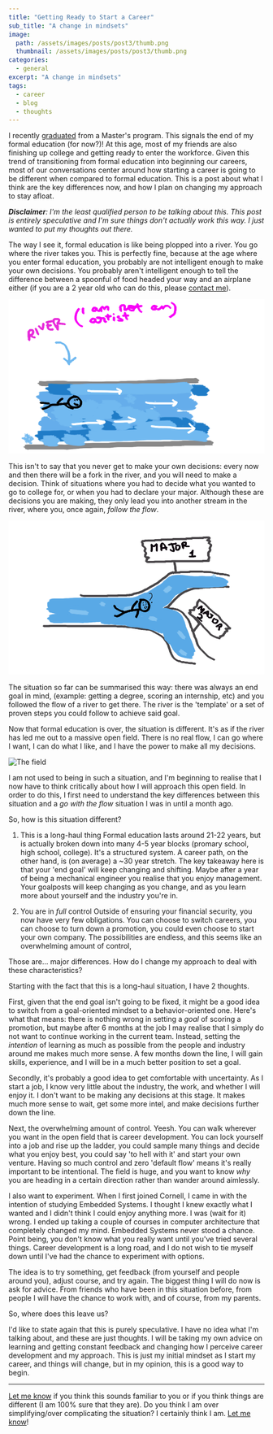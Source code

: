 ```yaml
---
title: "Getting Ready to Start a Career"
sub_title: "A change in mindsets"
image: 
  path: /assets/images/posts/post3/thumb.png
  thumbnail: /assets/images/posts/post3/thumb.png
categories:
  - general
excerpt: "A change in mindsets"
tags:
  - career
  - blog
  - thoughts
---
```


I recently [graduated]() from a Master's program. This signals the end of my formal education (for now?)! At this age, most of my friends are also finishing up college and getting ready to enter the workforce. Given this trend of transitioning from formal education into beginning our careers, most of our conversations center around how starting a career is going to be different when compared to formal education. This is a post about what I think are the key differences now, and how I plan on changing my approach to stay afloat. 

_**Disclaimer**: I'm the least qualified person to be talking about this. This post is entirely speculative and I'm sure things don't actually work this way. I just wanted to put my thoughts out there._

The way I see it, formal education is like being plopped into a river. You go where the river takes you. This is perfectly fine, because at the age where you enter formal education, you probably are not intelligent enough to make your own decisions. You probably aren't intelligent enough to tell the difference between a spoonful of food headed your way and an airplane either (if you are a 2 year old who can do this, please [contact me](mailto:parthswat@gmail.com)). 

![The river](/assets/images/posts/post3/ill1.png)

This isn't to say that you never get to make your own decisions: every now and then there will be a fork in the river, and you will need to make a decision. Think of situations where you had to decide what you wanted to go to college for, or when you had to declare your major. Although these are decisions you are making, they only lead you into another stream in the river, where you, once again, _follow the flow_. 

![A fork](/assets/images/posts/post3/ill2.png)

The situation so far can be summarised this way: there was always an end goal in mind, (example: getting a degree, scoring an internship, etc) and you followed the flow of a river to get there. The river is the 'template' or a set of proven steps you could follow to achieve said goal. 

Now that formal education is over, the situation is different. It's as if the river has led me out to a massive open field. There is no real flow, I can go where I want, I can do what I like, and I have the power to make all my decisions. 

![The field](/assets/images/posts/post3/ill3.jpg)

I am not used to being in such a situation, and I'm beginning to realise that I now have to think critically about how I will approach this open field. In order to do this, I first need to understand the key differences between this situation and a _go with the flow_ situation I was in until a month ago.

So, how is this situation different?

1. This is a long-haul thing
Formal education lasts around 21-22 years, but is actually broken down into many 4-5 year blocks (promary school, high school, college). It's a structured system. A career path, on the other hand, is (on average) a ~30 year stretch. The key takeaway here is that your 'end goal' will keep changing and shifting. Maybe after a year of being a mechanical engineer you realise that you enjoy management. Your goalposts will keep changing as you change, and as you learn more about yourself and the industry you're in. 

2. You are in _full_ control
Outside of ensuring your financial security, you now have very few obligations. You can choose to switch careers, you can choose to turn down a promotion, you could even choose to start your own company. The possibilities are endless, and this seems like an overwhelming amount of control, 

Those are... major differences. How do I change my approach to deal with these characteristics?

Starting with the fact that this is a long-haul situation, I have 2 thoughts. 

First, given that the end goal isn't going to be fixed, it might be a good idea to switch from a goal-oriented mindset to a behavior-oriented one. Here's what that means: there is nothing wrong in setting a _goal_ of scoring a promotion, but maybe after 6 months at the job I may realise that I simply do not want to continue working in the current team. Instead, setting the _intention_ of learning as much as possible from the people and industry around me makes much more sense. A few months down the line, I will gain skills, experience, and I will be in a much better position to set a goal.

Secondly, it's probably a good idea to get comfortable with uncertainty. As I start a job, I know very little about the industry, the work, and whether I will enjoy it. I don't want to be making any decisions at this stage. It makes much more sense to wait, get some more intel, and make decisions further down the line.

Next, the overwhelming amount of control. Yeesh. You can walk wherever you want in the open field that is career development. You can lock yourself into a job and rise up the ladder, you could sample many things and decide what you enjoy best, you could say 'to hell with it' and start your own venture. Having so much control and zero 'default flow' means it's really important to be intentional. The field is huge, and you want to know _why_ you are heading in a certain direction rather than wander around aimlessly. 

I also want to experiment. When I first joined Cornell, I came in with the intention of studying Embedded Systems. I thought I knew exactly what I wanted and I didn't think I could enjoy anything more. I was (wait for it) wrong. I ended up taking a couple of courses in computer architecture that completely changed my mind. Embedded Systems never stood a chance. Point being, you don't know what you really want until you've tried several things. Career development is a long road, and I do not wish to tie myself down until I've had the chance to experiment with options. 

The idea is to try something, get feedback (from yourself and people around you), adjust course, and try again. The biggest thing I will do now is ask for advice. From friends who have been in this situation before, from people I will have the chance to work with, and of course, from my parents. 

So, where does this leave us?

I'd like to state again that this is purely speculative. I have no idea what I'm talking about, and these are just thoughts. I will be taking my own advice on learning and getting constant feedback and changing how I perceive career development and my approach. This is just my initial mindset as I start my career, and things will change, but in my opinion, this is a good way to begin. 

---
[Let me know](mailto:parthswat@gmail.com) if you think this sounds familiar to you or if you think things are different (I am 100% sure that they are). Do you think I am over simplifying/over complicating the situation? I certainly think I am. [Let me know](mailto:parthswat@gmail.com)!